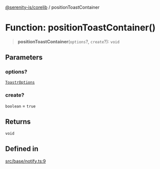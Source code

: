 [@serenity-is/corelib](../README.md) / positionToastContainer

# Function: positionToastContainer()

> **positionToastContainer**(`options`?, `create`?): `void`

## Parameters

### options?

[`ToastrOptions`](../type-aliases/ToastrOptions.md)

### create?

`boolean` = `true`

## Returns

`void`

## Defined in

[src/base/notify.ts:9](https://github.com/serenity-is/serenity/blob/master/packages/corelib/src/base/notify.ts#L9)
